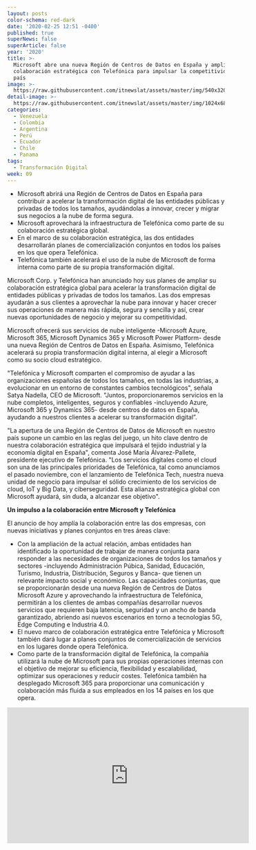```yaml
---
layout: posts
color-schema: red-dark
date: '2020-02-25 12:51 -0400'
published: true
superNews: false
superArticle: false
year: '2020'
title: >-
  Microsoft abre una nueva Región de Centros de Datos en España y amplía la
  colaboración estratégica con Telefónica para impulsar la competitividad en el
  país
image: >-
  https://raw.githubusercontent.com/itnewslat/assets/master/img/540x320/Microsoft-Telefonica-p.jpg
detail-image: >-
  https://raw.githubusercontent.com/itnewslat/assets/master/img/1024x680/Microsoft-Telefonica-g.jpg
categories:
  - Venezuela
  - Colombia
  - Argentina
  - Perú
  - Ecuador
  - Chile
  - Panama
tags:
  - Transformación Digital
week: 09
---
```

- Microsoft abrirá una Región de Centros de Datos en España para contribuir a acelerar la transformación digital de las entidades públicas y privadas de todos los tamaños, ayudándolas a innovar, crecer y migrar sus negocios a la nube de forma segura.
- Microsoft aprovechará la infraestructura de Telefónica como parte de su colaboración estratégica global.
- En el marco de su colaboración estratégica, las dos entidades desarrollarán planes de comercialización conjuntos en todos los países en los que opera Telefónica.
- Telefónica también acelerará el uso de la nube de Microsoft de forma interna como parte de su propia transformación digital.

Microsoft Corp. y Telefónica han anunciado hoy sus planes de ampliar su colaboración estratégica global para acelerar la transformación digital de entidades públicas y privadas de todos los tamaños. Las dos empresas ayudarán a sus clientes a aprovechar la nube para innovar y hacer crecer sus operaciones de manera más rápida, segura y sencilla y así, crear nuevas oportunidades de negocio y mejorar su competitividad.

Microsoft ofrecerá sus servicios de nube inteligente -Microsoft Azure, Microsoft 365, Microsoft Dynamics 365 y Microsoft Power Platform- desde una nueva Región de Centros de Datos en España. Asimismo, Telefónica acelerará su propia transformación digital interna, al elegir a Microsoft como su socio cloud estratégico.

"Telefónica y Microsoft comparten el compromiso de ayudar a las organizaciones españolas de todos los tamaños, en todas las industrias, a evolucionar en un entorno de constantes cambios tecnológicos", señala Satya Nadella, CEO de Microsoft. "Juntos, proporcionaremos servicios en la nube completos, inteligentes, seguros y confiables -incluyendo Azure, Microsoft 365 y Dynamics 365- desde centros de datos en España, ayudando a nuestros clientes a acelerar su transformación digital”.

"La apertura de una Región de Centros de Datos de Microsoft en nuestro país supone un cambio en las reglas del juego, un hito clave dentro de nuestra colaboración estratégica que impulsará el tejido industrial y la economía digital en España", comenta José María Álvarez-Pallete, presidente ejecutivo de Telefónica. "Los servicios digitales como el cloud son una de las principales prioridades de Telefónica, tal como anunciamos el pasado noviembre, con el lanzamiento de Telefónica Tech, nuestra nueva unidad de negocio para impulsar el sólido crecimiento de los servicios de cloud, IoT y Big Data, y ciberseguridad. Esta alianza estratégica global con Microsoft ayudará, sin duda, a alcanzar ese objetivo".

**Un impulso a la colaboración entre Microsoft y Telefónica**

El anuncio de hoy amplía la colaboración entre las dos empresas, con nuevas iniciativas y planes conjuntos en tres áreas clave:

- Con la ampliación de la actual relación, ambas entidades han identificado la oportunidad de trabajar de manera conjunta para responder a las necesidades de organizaciones de todos los tamaños y sectores -incluyendo Administración Púbica, Sanidad, Educación, Turismo, Industria, Distribución, Seguros y Banca- que tienen un relevante impacto social y económico. Las capacidades conjuntas, que se proporcionarán desde una nueva Región de Centros de Datos Microsoft Azure y aprovechando la infraestructura de Telefónica, permitirán a los clientes de ambas compañías desarrollar nuevos servicios que requieren baja latencia, seguridad y un ancho de banda garantizado, abriendo así nuevos escenarios en torno a tecnologías 5G, Edge Computing e Industria 4.0.
- El nuevo marco de colaboración estratégica entre Telefónica y Microsoft también dará lugar a planes conjuntos de comercialización de servicios en los lugares donde opera Telefónica.
- Como parte de la transformación digital de Telefónica, la compañía utilizará la nube de Microsoft para sus propias operaciones internas con el objetivo de mejorar su eficiencia, flexibilidad y escalabilidad, optimizar sus operaciones y reducir costes. Telefónica también ha desplegado Microsoft 365 para proporcionar una comunicación y colaboración más fluida a sus empleados en los 14 países en los que opera.

<iframe width="560" height="315" src="https://www.youtube.com/embed/H0DpCtnbYiE" frameborder="0" allow="accelerometer; autoplay; encrypted-media; gyroscope; picture-in-picture" allowfullscreen></iframe>
